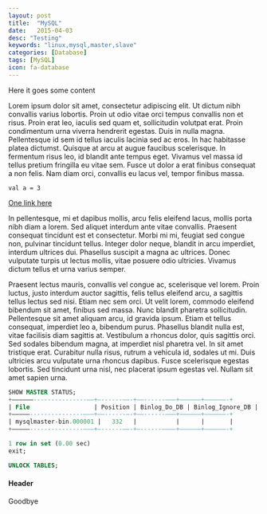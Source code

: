 ```yaml
---
layout: post
title:  "MySQL"
date:   2015-04-03
desc: "Testing"
keywords: "linux,mysql,master,slave"
categories: [Database]
tags: [MySQL]
icon: fa-database
---
```


Here it goes some content

Lorem ipsum dolor sit amet, consectetur adipiscing elit. Ut dictum nibh convallis varius lobortis. Proin ut odio vitae orci tempus convallis non et risus. Proin erat leo, iaculis sed quam et, sollicitudin volutpat erat. Proin condimentum urna viverra hendrerit egestas. Duis in nulla magna. Pellentesque id sem id tellus iaculis lacinia sed ac eros. In hac habitasse platea dictumst. Quisque at arcu at augue faucibus scelerisque. In fermentum risus leo, id blandit ante tempus eget. Vivamus vel massa id tellus pretium fringilla eu vitae sem. Fusce ut dolor a erat finibus consequat a non felis. Nam diam orci, convallis eu lacus vel, tempor finibus massa.

```
val a = 3
```

[One link here](http://ignacioamaya.com/)

In pellentesque, mi et dapibus mollis, arcu felis eleifend lacus, mollis porta nibh diam a lorem. Sed aliquet interdum ante vitae convallis. Praesent consequat tincidunt est et consectetur. Morbi mi mi, feugiat sed congue non, pulvinar tincidunt tellus. Integer dolor neque, blandit in arcu imperdiet, interdum ultrices dui. Phasellus suscipit a magna ac ultrices. Donec vulputate turpis ut lectus mollis, vitae posuere odio ultricies. Vivamus dictum tellus et urna varius semper.

Praesent lectus mauris, convallis vel congue ac, scelerisque vel lorem. Proin luctus, justo interdum auctor sagittis, felis tellus eleifend arcu, a sagittis tellus lectus sed nisi. Etiam nec sem orci. Ut velit lorem, commodo eleifend bibendum sit amet, finibus sed massa. Nunc blandit pharetra sollicitudin. Pellentesque sit amet aliquam arcu, id gravida ipsum. Etiam et tellus consequat, imperdiet leo a, bibendum purus. Phasellus blandit nulla est, vitae facilisis diam sagittis at. Vestibulum a rhoncus dolor, quis sagittis orci. Sed sodales bibendum magna, at imperdiet nisl pharetra vel. In sit amet tristique erat. Curabitur nulla risus, rutrum a vehicula id, sodales ut mi. Duis ultricies arcu vulputate urna rhoncus dapibus. Fusce scelerisque egestas lobortis. Sed tincidunt urna nisl, nec placerat ipsum egestas vel. Nullam sit amet sapien urna.


``` sql
SHOW MASTER STATUS;
+——————---------------——+—------——-+——------——–+——————+——————-+
| File                  | Position | Binlog_Do_DB | Binlog_Ignore_DB | Executed_Gtid_Set |
+—————---------------———+——------—-+——------——–+——————+——————-+
| mysqlmaster-bin.000001 |   332   |           |      |       |
+—————---------------———+—------——-+—------———–+——————+——————-+

1 row in set (0.00 sec)
exit;
```


``` sql
UNLOCK TABLES;
```

#### Header

Goodbye
